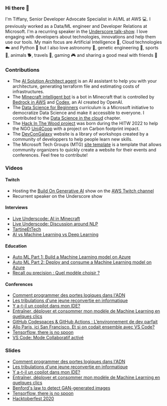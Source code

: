 ### Hi there 👋
I'm Tiffany, Senior Developer Advocate Specialist in AI/ML at AWS 💻. I previously worked as a Data/ML engineer and Developer Relations at Microsoft. I'm a recurring speaker in the [Underscore talk-show](https://www.youtube.com/@Underscore_). I love engaging with developers about technologies, innovations and help them use our tools. My main focus are Artificial Intelligence 🤖, Cloud technologies ☁️ and Python 🐍 but I also love astronomy 🚀, genetic engineering 🧬, sports 🥋, animals 🐕, travels 🛫, gaming 🎮 and sharing a good meal with friends 🍲

### Contributions
- The [AI Solution Architect agent](https://github.com/viktoriasemaan/sa-ai-agent) is an AI assistant to help you with your architecture, generating terraform file and estimating costs of infrastructures. 
- The [Minecraft intelligent bot](https://github.com/Amagash/minecraft-ai-python) is a bot in Minecraft that is controlled by [Bedrock in AWS](https://github.com/Amagash/minecraft-ai-python) and [Codex](https://github.com/manekinekko/minecraft-openai), an AI created by OpenAI.
- The [Data Science for Beginners](https://github.com/microsoft/Data-Science-For-Beginners) curriculum is a Microsoft initiative to democratize Data Science and make it accessible to everyone. I contributed to the [Data Science in the cloud](https://github.com/microsoft/Data-Science-For-Beginners/tree/main/5-Data-Science-In-Cloud) chapter.
- The [Hack In The Wood project](https://github.com/tagazok/hitw-uni4coop-co2) was born during the HITW 2022 to help the NGO [Uni4Coop](https://uni4coop.com/fr) with a project on Carbon footprint impact.
- The [DevConGalaxy](https://workshops.devcongalaxy.io/) website is a library of workshops created by a community of developpers to help people learn new skills.
- The Microsoft Tech Groups (MTG) [site template](https://github.com/mtg-x/event-template) is a template that allows community organizers to quickly create a website for their events and conferences. Feel free to contribute!
### Videos
#### Twitch
- Hosting the [Build On Generative AI](https://community.aws/livestreams/build-on-generative-ai) show on the [AWS Twitch channel](https://www.twitch.tv/aws)
- Recurrent speaker on the Underscore show
#### Interviews
- [Live Underscode: AI in Minecraft](https://www.youtube.com/watch?v=16cryV3zLKk)
- [Live Underscode: Discussion around NLP](https://www.youtube.com/watch?v=PznWW_716Ys)
- [TartineEtTech](https://www.youtube.com/watch?v=AKyFfeOKHEQ)
- [AI vs Machine Learning vs Deep Learning](https://www.linkedin.com/posts/michaelvirgone_machinelearning-deeplearning-intelligenceartificielle-activity-6724955306314481664-VN1-/)

#### Education
- [Auto ML Part 1: Build a Machine Learning model on Azure](https://www.youtube.com/watch?v=dVBRfZTkbTQ)
- [Auto ML Part 2: Deploy and consume a Machine Learning model on Azure](https://www.youtube.com/watch?v=4zJQOaaL5Z8)
- [Recall ou precision : Quel modèle choisir ?](https://www.youtube.com/watch?v=OiakaQNXrQ0)

#### Conferences
- [Comment programmer des portes logiques dans l'ADN](https://www.youtube.com/watch?v=j0dCH55-6Ck)
- [Les tribulations d'une jeune reconvertie en informatique](https://www.youtube.com/watch?v=CQ7EPfVxF6Q)
- [Y a-t-il un copilot dans mon IDE?](https://www.youtube.com/watch?v=-TadywDKEGk&list=PL5Kprdw8GhxdJhmM3f9NwcxtPJNae2K2Q&index=9)
- [Entraîner, déployer et consommer mon modèle de Machine Learning en quelques clics](https://www.youtube.com/watch?v=TSEv5XN2keE)
- [GitHub Codespaces & GitHub Actions : L’environnement de dev parfait](https://www.youtube.com/watch?v=Dtl6Bg6hRoY)
- [Allo Paris, ici San Francisco. Et si on codait ensemble avec VS Code?](https://www.youtube.com/watch?v=6KR0rNN4coU&t=54s)
- [Tensorflow, there is no spoon](https://www.youtube.com/watch?v=CSFNZ-xKbM0)
- [VS Code: Mode Collaboratif activé](https://mixitconf.org/2019/vs-code-mode-collaboratif-active-)

### Slides
- [Comment programmer des portes logiques dans l'ADN](https://docs.google.com/presentation/d/1DQ2V5vlCk9ye4ysvDX8gPZXDqBfWi8LOBUzvafAh4XY/edit?usp=sharing)
- [Les tribulations d'une jeune reconvertie en informatique](https://slides.com/tiffanysouterre/les-tribulations-d-une-jeune-reconvertie-en-informatique)
- [Y a-t-il un copilot dans mon IDE?](https://slides.com/tiffanysouterre/y-a)
- [Entraîner, déployer et consommer mon modèle de Machine Learning en quelques clics](https://slides.com/tiffanysouterre/deck-b01de2)
- [Benford's law to detect GAN-generated images](https://slides.com/tiffanysouterre/deck-b84405)
- [Tensorflow, there is no spoon](https://slides.com/tiffanysouterre/deck)
- [Hacktoberfest 2020](https://slides.com/tiffanysouterre/deck-55cb51)

<!--
**Amagash/Amagash** is a ✨ _special_ ✨ repository because its `README.md` (this file) appears on your GitHub profile.

Here are some ideas to get you started:

- 🔭 I’m currently working on ...
- 🌱 I’m currently learning ...
- 👯 I’m looking to collaborate on ...
- 🤔 I’m looking for help with ...
- 💬 Ask me about ...
- 📫 How to reach me: ...
- 😄 Pronouns: ...
- ⚡ Fun fact: ...
-->
